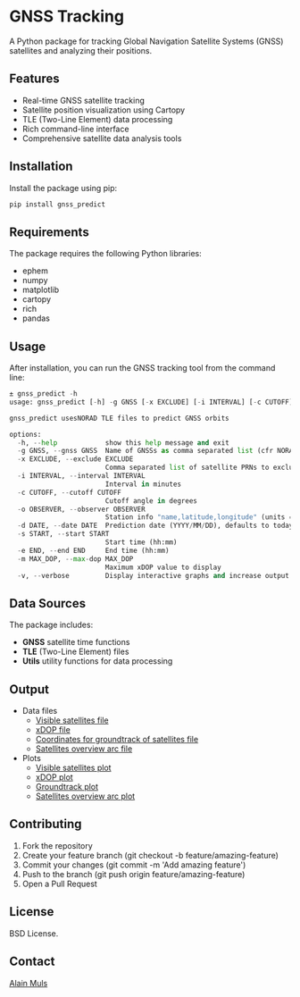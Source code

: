 
# GNSS Tracking

A Python package for tracking Global Navigation Satellite Systems (GNSS) satellites and analyzing their positions.

## Features

- Real-time GNSS satellite tracking
- Satellite position visualization using Cartopy
- TLE (Two-Line Element) data processing
- Rich command-line interface
- Comprehensive satellite data analysis tools

## Installation

Install the package using pip:

```bash
pip install gnss_predict
```

## Requirements
The package requires the following Python libraries:

- ephem
- numpy
- matplotlib
- cartopy
- rich
- pandas


## Usage

After installation, you can run the GNSS tracking tool from the command line:
```python
± gnss_predict -h
usage: gnss_predict [-h] -g GNSS [-x EXCLUDE] [-i INTERVAL] [-c CUTOFF] [-o OBSERVER] [-d DATE] [-s START] [-e END] [-m MAX_DOP] [-v]

gnss_predict usesNORAD TLE files to predict GNSS orbits

options:
  -h, --help            show this help message and exit
  -g GNSS, --gnss GNSS  Name of GNSSs as comma separated list (cfr NORAD naming)
  -x EXCLUDE, --exclude EXCLUDE
                        Comma separated list of satellite PRNs to exclude from DOP calculation (eg. E18,E14,E20)
  -i INTERVAL, --interval INTERVAL
                        Interval in minutes
  -c CUTOFF, --cutoff CUTOFF
                        Cutoff angle in degrees
  -o OBSERVER, --observer OBSERVER
                        Station info "name,latitude,longitude" (units = degrees, defaults to RMA)
  -d DATE, --date DATE  Prediction date (YYYY/MM/DD), defaults to today
  -s START, --start START
                        Start time (hh:mm)
  -e END, --end END     End time (hh:mm)
  -m MAX_DOP, --max-dop MAX_DOP
                        Maximum xDOP value to display
  -v, --verbose         Display interactive graphs and increase output verbosity
```

## Data Sources
The package includes:

- __GNSS__ satellite time functions
- __TLE__ (Two-Line Element) files
- __Utils__ utility functions for data processing

## Output

- Data files
  - [Visible satellites file](./md/RMA_beidou_20250211_VIS.txt)
  - [xDOP file](./md/RMA_beidou_20250211_DOP.txt)
  - [Coordinates for groundtrack of satellites file](./md/RMA_beidou_20250211_GEOD.txt)
  - [Satellites overview arc file](./md/RMA_beidou_20250211_TLE_arc.csv)
- Plots
  - [Visible satellites plot](./md/RMA_beidou_20250211_visibility.png)
  - [xDOP plot](./md/RMA_beidou_20250211_DOP.png)
  - [Groundtrack plot](./md/RMA_beidou-20250211_groundtrack.png)
  - [Satellites overview arc plot](./md/RMA_beidou_20250211_skyview.png)



## Contributing
1. Fork the repository
1. Create your feature branch (git checkout -b feature/amazing-feature)
1. Commit your changes (git commit -m 'Add amazing feature')
1. Push to the branch (git push origin feature/amazing-feature)
1. Open a Pull Request


## License

BSD License.

## Contact

[Alain Muls](alain.muls@gmail.com)
